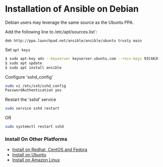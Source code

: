 # Installation of Ansible on Debian

Debian users may leverage the same source as the Ubuntu PPA.

Add the following line to /etc/apt/sources.list`:
~~~
deb http://ppa.launchpad.net/ansible/ansible/ubuntu trusty main
~~~
Set `apt keys`
~~~sh
$ sudo apt-key adv --keyserver keyserver.ubuntu.com --recv-keys 93C4A3FD7BB9C367
$ sudo apt update
$ sudo apt install ansible
~~~

Configure 'sshd_config'
~~~sh
sudo vi /etc/ssh/sshd_config
PasswordAuthentication yes
~~~

Restart the 'sshd' service
~~~sh
sudo service sshd restart
~~~
OR
~~~sh
sudo systemctl restart sshd
~~~
### Install On Other Platforms
* [Install on Redhat, CentOS and Fedora](../Ansible_installation/Installation_Ansible_on_Redhat_CentOS_Fedora.md)
* [Install on Ubuntu](../Ansible_installation/Installation_Ansible_on_Ubuntu.md)
* [Install on Amazon Linux](../Ansible_installation/Installation_Ansible_on_Amazon-Linux.md)

